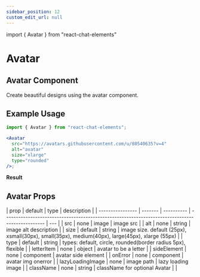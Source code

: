```yaml
---
sidebar_position: 12
custom_edit_url: null
---
```


import { Avatar } from "react-chat-elements"

# Avatar

## Avatar Component

Create beautiful designs using the avatar component.

<div style={{ color:"black", margin:"50px 0px", display:"flex", justifyContent:"space-evenly"}}>
  <Avatar
    src="https://avatars.githubusercontent.com/u/80540635?v=4"
    alt={"logo"}
    size="xlarge"
    type="circle flexible"
  />
  <Avatar
    src="https://avatars.githubusercontent.com/u/15075759?v=4"
    alt={"logo"}
    size="xlarge"
    type="circle flexible"
  />
  <Avatar
    src="https://avatars.githubusercontent.com/u/41473129?v=4"
    alt={"logo"}
    size="xlarge"
    type="circle flexible"
  />
</div>

## Example Usage

```jsx
import { Avatar } from "react-chat-elements";

<Avatar
  src="https://avatars.githubusercontent.com/u/80540635?v=4"
  alt="avatar"
  size="xlarge"
  type="rounded"
/>;
```

**Result**

<div style={{ color:"black"}}>
  <Avatar
    src="https://avatars.githubusercontent.com/u/80540635?v=4"
    alt="avatar"
    size="xlarge"
    type="rounded"
  />
</div>

## Avatar Props

| prop             | default | type       | description                                                                                     |
| ---------------- | ------- | ---------- | ----------------------------------------------------------------------------------------------- | --- |
| src              | none    | image      | image src                                                                                       |
| alt              | none    | string     | image alt description                                                                           |
| size             | default | string     | image size. default (25px), xsmall(30px), small(35px), medium(40px), large(45px), xlarge (55px) |
| type             | default | string     | types: default, circle, rounded(border radius 5px), flexible                                    |
| letterItem       | none    | object     | avatar to be a letter                                                                           |
| sideElement      | none    | component  | avatar side element                                                                             |
| onError          | none    | component  | avatar img onerror                                                                              |
| lazyLoadingImage | none    | image path | lazy loading image                                                                              |
| className        | none    | string     | className for optional Avatar                                                                   |     |
